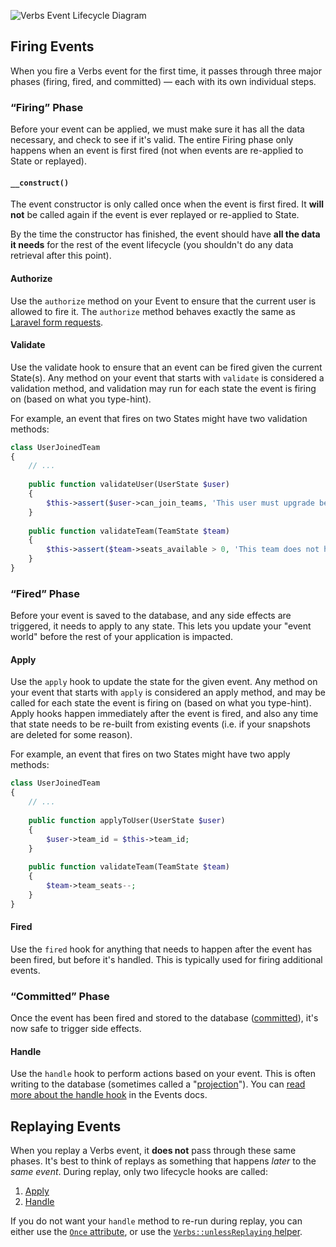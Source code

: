 ![Verbs Event Lifecycle Diagram](/verbs-lifecycle.png)

## Firing Events

When you fire a Verbs event for the first time, it passes through three major phases (firing,
fired, and committed) — each with its own individual steps.

### “Firing” Phase

Before your event can be applied, we must make sure it has all the data necessary, and check to 
see if it's valid. The entire Firing phase only happens when an event is first fired (not when 
events are re-applied to State or replayed).

#### `__construct()`

The event constructor is only called once when the event is first fired. It **will not** be called
again if the event is ever replayed or re-applied to State.

By the time the constructor has finished, the event should have **all the data it needs** for the
rest of the event lifecycle (you shouldn't do any data retrieval after this point).

#### Authorize

Use the `authorize` method on your Event to ensure that the current user is allowed to fire it. The
`authorize` method behaves exactly the same as [Laravel form requests](https://laravel.com/docs/11.x/validation#authorizing-form-requests).

#### Validate

Use the validate hook to ensure that an event can be fired given the current State(s). Any method on your
event that starts with `validate` is considered a validation method, and validation may run for each state the
event is firing on (based on what you type-hint).

For example, an event that fires on two States might have two validation methods:

```php
class UserJoinedTeam
{
    // ...
    
    public function validateUser(UserState $user)
    {
        $this->assert($user->can_join_teams, 'This user must upgrade before joining a team.');
    }
    
    public function validateTeam(TeamState $team)
    {
        $this->assert($team->seats_available > 0, 'This team does not have any more seats available.');
    }
}
```

### “Fired” Phase

Before your event is saved to the database, and any side effects are triggered, it needs
to apply to any state. This lets you update your "event world" before the rest of your
application is impacted.

#### Apply

Use the `apply` hook to update the state for the given event.  Any method on your event that starts with `apply` 
is considered an apply method, and may be called for each state the event is firing on (based on what you type-hint).
Apply hooks happen immediately after the event is fired, and also any time that state needs to be re-built from
existing events (i.e. if your snapshots are deleted for some reason).

For example, an event that fires on two States might have two apply methods:

```php
class UserJoinedTeam
{
    // ...
    
    public function applyToUser(UserState $user)
    {
        $user->team_id = $this->team_id;
    }
    
    public function validateTeam(TeamState $team)
    {
        $team->team_seats--;
    }
}
```

#### Fired

Use the `fired` hook for anything that needs to happen after the event has been fired,
but before it's handled. This is typically used for firing additional events.

### “Committed” Phase

Once the event has been fired and stored to the database ([committed](/docs/reference/events#content-committing)), it's now safe to trigger
side effects.

#### Handle

Use the `handle` hook to perform actions based on your event. This is often
writing to the database (sometimes called a "[projection](/docs/technical/combating-jargon)"). You can 
[read more about the handle hook](/docs/reference/events#content-handle) in 
the Events docs. 

## Replaying Events

When you replay a Verbs event, it **does not** pass through these same phases. It's best to think of
replays as something that happens *later* to the *same event*. During replay, only two lifecycle
hooks are called:

1. [Apply](#content-apply)
2. [Handle](#content-handle)

If you do not want your `handle` method to re-run during replay, you can either use the
[`Once` attribute](/docs/technical/attributes#content-once), or use the 
[`Verbs::unlessReplaying` helper](/docs/reference/events/#content-verbsunlessreplaying).
